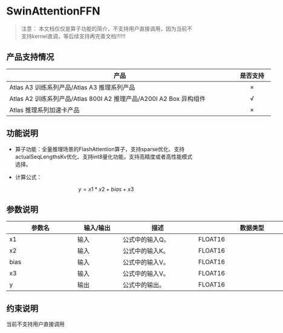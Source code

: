# SwinAttentionFFN

> 注意：
> 本文档仅仅是算子功能的简介，不支持用户直接调用，因为当前不支持kernel直调，等后续支持再完善文档!!!!!!

## 产品支持情况

<table style="undefined;table-layout: fixed; width: 700px"><colgroup>
<col style="width: 600px">
<col style="width: 100px">
</colgroup>
<thead>
  <tr>
    <th style="text-align: center;">产品</th>
    <th style="text-align: center;">是否支持</th>
  </tr></thead>
<tbody>
  <tr>
    <td>Atlas A3 训练系列产品/Atlas A3 推理系列产品</td>
    <td style="text-align: center;">×</td>
  </tr>
  <tr>
    <td>Atlas A2 训练系列产品/Atlas 800I A2 推理产品/A200I A2 Box 异构组件</td>
    <td style="text-align: center;">√</td>
  </tr>
  <tr>
    <td>Atlas 推理系列加速卡产品</td>
    <td style="text-align: center;">×</td>
  </tr>
</tbody>
</table>

## 功能说明

- 算子功能：全量推理场景的FlashAttention算子，支持sparse优化、支持actualSeqLengthsKv优化、支持int8量化功能，支持高精度或者高性能模式选择。

- 计算公式：


    $$
    y=x1*x2+bias +x3
    $$


## 参数说明

<table style="undefined;table-layout: fixed; width: 900px"><colgroup>
<col style="width: 180px">
<col style="width: 120px">
<col style="width: 200px">
<col style="width: 300px">
<col style="width: 100px">
</colgroup>
<thead>
  <tr>
    <th>参数名</th>
    <th>输入/输出</th>
    <th>描述</th>
    <th>数据类型</th>
    <th>数据格式</th>
  </tr></thead>
<tbody>
  <tr>
    <td>x1</td>
    <td>输入</td>
    <td>公式中的输入Q。</td>
    <td>FLOAT16</td>
    <td>ND</td>
  </tr>
  <tr>
    <td>x2</td>
    <td>输入</td>
    <td>公式中的输入K。</td>
    <td>FLOAT16</td>
    <td>ND</td>
  </tr>
  <tr>
    <td>bias</td>
    <td>输入</td>
    <td>公式中的输入V。</td>
    <td>FLOAT16</td>
    <td>ND</td>
  </tr>
  <tr>
    <td>x3</td>
    <td>输入</td>
    <td>公式中的输入V。</td>
    <td>FLOAT16</td>
    <td>ND</td>
  </tr>  
  <tr>
    <td>y</td>
    <td>输出</td>
    <td>公式中的输出。</td>
    <td>FLOAT16</td>
    <td>ND</td>
  </tr>
</tbody>
</table>



## 约束说明

当前不支持用户直接调用


